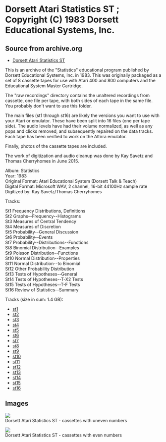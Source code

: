 # Dorsett Atari Statistics ST ; Copyright (C) 1983 Dorsett Educational Systems, Inc.  
## Source from archive.org  
- [Dorsett Atari Statistics ST](https://archive.org/details/DorsettAtariStatistics)  
  
This is an archive of the "Statistics" educational program published by Dorsett Educational Systems, Inc. in 1983. This was originally packaged as a set of 8 cassette tapes for use with Atari 400 and 800 computers and the Educational System Master Cartridge.  
  
The "raw recordings" directory contains the unaltered recordings from cassette, one file per tape, with both sides of each tape in the same file. You probably don't want to use this folder.  
  
The main files (st1 through st16) are likely the versions you want to use with your Atari or emulator. These have been split into 16 files (one per tape side). The audio levels have had their volume normalized, as well as any pops and clicks removed, and subsequently repaired on the data tracks. Each tape has been verified to work on the Altirra emulator.  
  
Finally, photos of the cassette tapes are included.  
  
The work of digitization and audio cleanup was done by Kay Savetz and Thomas Cherryhomes in June 2015.  
  
Album: Statistics  
Year: 1983  
Original Format: Atari Educational System (Dorsett Talk & Teach)  
Digital Format: Microsoft WAV, 2 channel, 16-bit 44100Hz sample rate  
Digitized by: Kay Savetz/Thomas Cherryhomes  
  
Tracks:  
  
St1	Frequency Distributions, Definitions  
St2	Graphs--Frequency--Histograms  
St3	Measures of Central Tendency  
St4	Measures of Discretion  
St5	Probability--General Discussion  
St6	Probability--Events  
St7	Probability--Distributions--Functions  
St8	Binomial Distribution--Examples  
St9	Poisson Distribution--Functions  
St10	Normal Distribution--Properties  
St11	Normal Distribution--to Binomial  
St12	Other Probability Distribution  
St13	Tests of Hypotheses--General  
St14	Tests of Hypotheses--T-X2 Tests  
St15	Tests of Hypotheses--T-F Tests  
St16	Review of Statistics--Summary  
  
Tracks (size in sum: 1.4 GB):  
  
- [st1](http://data.atariwiki.org/FLAC/Statistics/st1.flac)  
- [st2](http://data.atariwiki.org/FLAC/Statistics/st2.flac)  
- [st3](http://data.atariwiki.org/FLAC/Statistics/st3.flac)  
- [st4](http://data.atariwiki.org/FLAC/Statistics/st4.flac)  
- [st5](http://data.atariwiki.org/FLAC/Statistics/st5.flac)  
- [st6](http://data.atariwiki.org/FLAC/Statistics/st6.flac)  
- [st7](http://data.atariwiki.org/FLAC/Statistics/st7.flac)  
- [st8](http://data.atariwiki.org/FLAC/Statistics/st8.flac)  
- [st9](http://data.atariwiki.org/FLAC/Statistics/st9.flac)  
- [st10](http://data.atariwiki.org/FLAC/Statistics/st10.flac)  
- [st11](http://data.atariwiki.org/FLAC/Statistics/st11.flac)  
- [st12](http://data.atariwiki.org/FLAC/Statistics/st12.flac)  
- [st13](http://data.atariwiki.org/FLAC/Statistics/st13.flac)  
- [st14](http://data.atariwiki.org/FLAC/Statistics/st14.flac)  
- [st15](http://data.atariwiki.org/FLAC/Statistics/st15.flac)  
- [st16](http://data.atariwiki.org/FLAC/Statistics/st16.flac)  
## Images  
![](attachments/stA_.jpg)  
Dorsett Atari Statistics ST - cassettes with uneven numbers  
  
![](attachments/stB_.jpg)  
Dorsett Atari Statistics ST - cassettes with even numbers  
